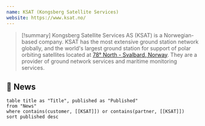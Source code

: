 ```yaml
---
name: KSAT (Kongsberg Satellite Services)
website: https://www.ksat.no/
---
```


>[!summary]
>Kongsberg Satellite Services AS (KSAT) is a Norwegian-based company. KSAT has the most extensive ground station network globally, and the world's largest ground station for support of polar orbiting satellites located at [78° North - Svalbard, Norway](https://maps.app.goo.gl/na4tJeEj5AARqEyH8). They are a provider of ground network services and maritime monitoring services.

## 📰 News
```dataview
table title as "Title", published as "Published"
from "News"
where contains(customer, [[KSAT]]) or contains(partner, [[KSAT]])
sort published desc
```

